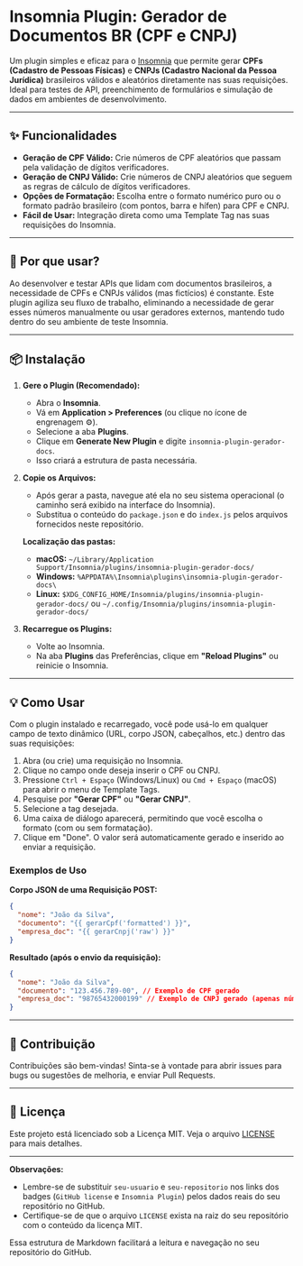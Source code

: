 # Insomnia Plugin: Gerador de Documentos BR (CPF e CNPJ)

[](https://www.google.com/search?q=https://github.com/seu-usuario/seu-repositorio/blob/main/LICENSE)
[](https://www.google.com/search?q=https://insomnia.rest/plugins/insomnia-plugin-gerador-docs)

Um plugin simples e eficaz para o [Insomnia](https://insomnia.rest/) que permite gerar **CPFs (Cadastro de Pessoas Físicas)** e **CNPJs (Cadastro Nacional da Pessoa Jurídica)** brasileiros válidos e aleatórios diretamente nas suas requisições. Ideal para testes de API, preenchimento de formulários e simulação de dados em ambientes de desenvolvimento.

-----

## ✨ Funcionalidades

  * **Geração de CPF Válido:** Crie números de CPF aleatórios que passam pela validação de dígitos verificadores.
  * **Geração de CNPJ Válido:** Crie números de CNPJ aleatórios que seguem as regras de cálculo de dígitos verificadores.
  * **Opções de Formatação:** Escolha entre o formato numérico puro ou o formato padrão brasileiro (com pontos, barra e hífen) para CPF e CNPJ.
  * **Fácil de Usar:** Integração direta como uma Template Tag nas suas requisições do Insomnia.

-----

## 🚀 Por que usar?

Ao desenvolver e testar APIs que lidam com documentos brasileiros, a necessidade de CPFs e CNPJs válidos (mas fictícios) é constante. Este plugin agiliza seu fluxo de trabalho, eliminando a necessidade de gerar esses números manualmente ou usar geradores externos, mantendo tudo dentro do seu ambiente de teste Insomnia.

-----

## 📦 Instalação

1.  **Gere o Plugin (Recomendado):**

      * Abra o **Insomnia**.
      * Vá em **Application \> Preferences** (ou clique no ícone de engrenagem ⚙️).
      * Selecione a aba **Plugins**.
      * Clique em **Generate New Plugin** e digite `insomnia-plugin-gerador-docs`.
      * Isso criará a estrutura de pasta necessária.

2.  **Copie os Arquivos:**

      * Após gerar a pasta, navegue até ela no seu sistema operacional (o caminho será exibido na interface do Insomnia).
      * Substitua o conteúdo do `package.json` e do `index.js` pelos arquivos fornecidos neste repositório.

    **Localização das pastas:**

      * **macOS:** `~/Library/Application Support/Insomnia/plugins/insomnia-plugin-gerador-docs/`
      * **Windows:** `%APPDATA%\Insomnia\plugins\insomnia-plugin-gerador-docs\`
      * **Linux:** `$XDG_CONFIG_HOME/Insomnia/plugins/insomnia-plugin-gerador-docs/` ou `~/.config/Insomnia/plugins/insomnia-plugin-gerador-docs/`

3.  **Recarregue os Plugins:**

      * Volte ao Insomnia.
      * Na aba **Plugins** das Preferências, clique em **"Reload Plugins"** ou reinicie o Insomnia.

-----

## 💡 Como Usar

Com o plugin instalado e recarregado, você pode usá-lo em qualquer campo de texto dinâmico (URL, corpo JSON, cabeçalhos, etc.) dentro das suas requisições:

1.  Abra (ou crie) uma requisição no Insomnia.
2.  Clique no campo onde deseja inserir o CPF ou CNPJ.
3.  Pressione `Ctrl + Espaço` (Windows/Linux) ou `Cmd + Espaço` (macOS) para abrir o menu de Template Tags.
4.  Pesquise por **"Gerar CPF"** ou **"Gerar CNPJ"**.
5.  Selecione a tag desejada.
6.  Uma caixa de diálogo aparecerá, permitindo que você escolha o formato (com ou sem formatação).
7.  Clique em "Done". O valor será automaticamente gerado e inserido ao enviar a requisição.

### Exemplos de Uso

**Corpo JSON de uma Requisição POST:**

```json
{
  "nome": "João da Silva",
  "documento": "{{ gerarCpf('formatted') }}",
  "empresa_doc": "{{ gerarCnpj('raw') }}"
}
```

**Resultado (após o envio da requisição):**

```json
{
  "nome": "João da Silva",
  "documento": "123.456.789-00", // Exemplo de CPF gerado
  "empresa_doc": "98765432000199" // Exemplo de CNPJ gerado (apenas números)
}
```

-----

## 🤝 Contribuição

Contribuições são bem-vindas\! Sinta-se à vontade para abrir issues para bugs ou sugestões de melhoria, e enviar Pull Requests.

-----

## 📄 Licença

Este projeto está licenciado sob a Licença MIT. Veja o arquivo [LICENSE](https://www.google.com/search?q=LICENSE) para mais detalhes.

-----

**Observações:**

  * Lembre-se de substituir `seu-usuario` e `seu-repositorio` nos links dos badges (`GitHub license` e `Insomnia Plugin`) pelos dados reais do seu repositório no GitHub.
  * Certifique-se de que o arquivo `LICENSE` exista na raiz do seu repositório com o conteúdo da licença MIT.

Essa estrutura de Markdown facilitará a leitura e navegação no seu repositório do GitHub.
